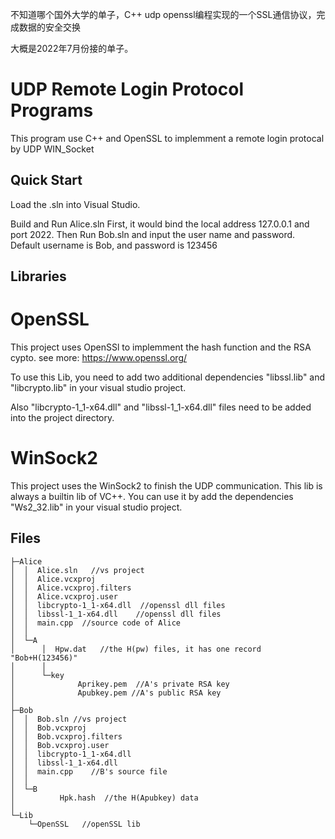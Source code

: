 不知道哪个国外大学的单子，C++ udp openssl编程实现的一个SSL通信协议，完成数据的安全交换

大概是2022年7月份接的单子。



# UDP Remote Login Protocol Programs

This program use C++ and OpenSSL to implemment a remote login protocal by UDP WIN_Socket

## Quick Start
Load the .sln into Visual Studio. 

Build and Run Alice.sln First, it would bind the local address 127.0.0.1 and port 2022. Then Run Bob.sln and input the user name and password. Default username is Bob, and password is 123456



## Libraries
# OpenSSL
This project uses OpenSSl to implemment the hash function and the RSA cypto.
see more:
https://www.openssl.org/

To use this Lib, you need to add two additional dependencies "libssl.lib" and "libcrypto.lib" in your visual studio project.

Also "libcrypto-1_1-x64.dll" and "libssl-1_1-x64.dll" files need to be added into the project directory.
# WinSock2
This project uses the WinSock2 to finish the UDP communication. This lib is  always a builtin lib of VC++. You can use it by add the dependencies
"Ws2_32.lib" in your visual studio project.


## Files
```
├─Alice
│  │  Alice.sln   //vs project
│  │  Alice.vcxproj
│  │  Alice.vcxproj.filters
│  │  Alice.vcxproj.user
│  │  libcrypto-1_1-x64.dll  //openssl dll files
│  │  libssl-1_1-x64.dll    //openssl dll files
│  │  main.cpp  //source code of Alice
│  │  
│  └─A
│      │  Hpw.dat   //the H(pw) files, it has one record "Bob+H(123456)"
│      │  
│      └─key
│              Aprikey.pem  //A's private RSA key
│              Apubkey.pem //A's public RSA key
│              
├─Bob
│  │  Bob.sln //vs project
│  │  Bob.vcxproj
│  │  Bob.vcxproj.filters
│  │  Bob.vcxproj.user
│  │  libcrypto-1_1-x64.dll
│  │  libssl-1_1-x64.dll
│  │  main.cpp    //B's source file
│  │  
│  └─B
│          Hpk.hash  //the H(Apubkey) data
│          
└─Lib
    └─OpenSSL   //openSSL lib
```